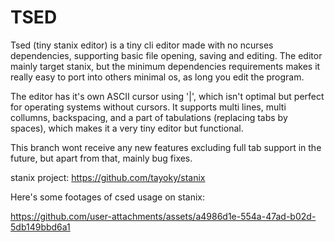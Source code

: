 # TSED
Tsed (tiny stanix editor) is a tiny cli editor made with no ncurses dependencies, supporting basic file opening, saving and editing.
The editor mainly target stanix, but the minimum dependencies requirements makes it really easy to port into others minimal os, as long you edit the program.

The editor has it's own ASCII cursor using '|', which isn't optimal but perfect for operating systems without cursors. It supports multi lines, multi collumns, backspacing, and a part of tabulations (replacing tabs by spaces), 
which makes it a very tiny editor but functional.

This branch wont receive any new features excluding full tab support in the future, but apart from that, mainly bug fixes.

stanix project: https://github.com/tayoky/stanix

Here's some footages of csed usage on stanix:



https://github.com/user-attachments/assets/a4986d1e-554a-47ad-b02d-5db149bbd6a1

